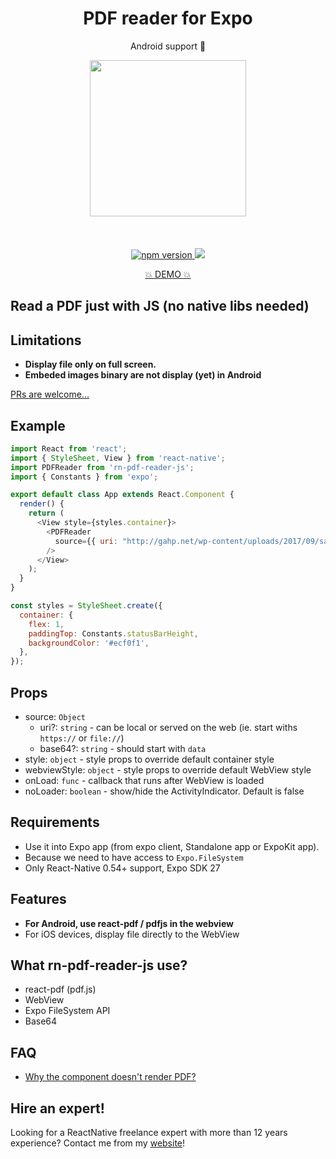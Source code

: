 <h1 align="center">PDF reader for Expo</h1>
<p align="center">Android support 🚀</p>

<p align="center">
   <img width="250" src="https://thumbs.gfycat.com/DeadPoisedBrownbutterfly-max-14mb.gif" />
   <br/>
   <br/>
   <br/>
   <br/>
   <a href="https://www.npmjs.com/package/rn-pdf-reader-js"><img alt="npm version" src="https://badge.fury.io/js/rn-pdf-reader-js.svg"/>
   <a href="http://reactnative.gallery/xcarpentier/rn-pdf-reader-js"><img src="https://img.shields.io/badge/reactnative.gallery-%F0%9F%8E%AC-green.svg"/></a>
</a>
</p>
<p align="center">
  <a href="https://exp.host/@xcarpentier/rn-pdf-reader-example">💥 DEMO 💥</a>
</p>

## Read a PDF just with JS (no native libs needed)

## Limitations
- **Display file only on full screen.**
- **Embeded images binary are not display (yet) in Android** 

[PRs are welcome...](https://github.com/xcarpentier/rn-pdf-reader-js/pulls)

## Example

```javascript
import React from 'react';
import { StyleSheet, View } from 'react-native';
import PDFReader from 'rn-pdf-reader-js';
import { Constants } from 'expo';

export default class App extends React.Component {
  render() {
    return (
      <View style={styles.container}>
        <PDFReader
          source={{ uri: "http://gahp.net/wp-content/uploads/2017/09/sample.pdf" }}
        />
      </View>
    );
  }
}

const styles = StyleSheet.create({
  container: {
    flex: 1,
    paddingTop: Constants.statusBarHeight,
    backgroundColor: '#ecf0f1',
  },
});
```

## Props
* source: `Object`
  * uri?: `string` - can be local or served on the web (ie. start withs `https://` or `file://`)
  * base64?: `string` - should start with `data`
* style: `object` - style props to override default container style
* webviewStyle: `object` - style props to override default WebView style
* onLoad: `func` - callback that runs after WebView is loaded
* noLoader: `boolean` - show/hide the ActivityIndicator. Default is false

## Requirements
* Use it into Expo app (from expo client, Standalone app or ExpoKit app).
* Because we need to have access to `Expo.FileSystem`
* Only React-Native 0.54+ support, Expo SDK 27

## Features
* **For Android, use react-pdf / pdfjs in the webview**
* For iOS devices, display file directly to the WebView

## What rn-pdf-reader-js use?

* react-pdf (pdf.js)
* WebView
* Expo FileSystem API
* Base64

## FAQ
- [Why the component doesn't render PDF?](https://github.com/xcarpentier/rn-pdf-reader-js/issues/15#issuecomment-397306743)

## Hire an expert!
Looking for a ReactNative freelance expert with more than 12 years experience? Contact me from my [website](https://xaviercarpentier.com)!


